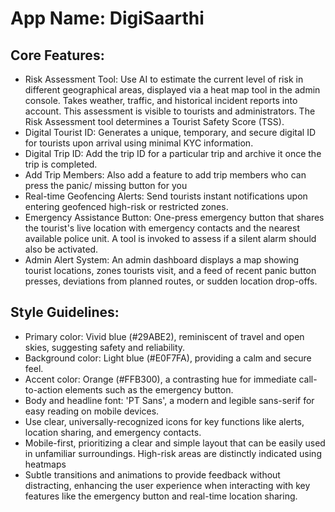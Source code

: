 # **App Name**: DigiSaarthi

## Core Features:

- Risk Assessment Tool: Use AI to estimate the current level of risk in different geographical areas, displayed via a heat map tool in the admin console. Takes weather, traffic, and historical incident reports into account. This assessment is visible to tourists and administrators. The Risk Assessment tool determines a Tourist Safety Score (TSS).
- Digital Tourist ID: Generates a unique, temporary, and secure digital ID for tourists upon arrival using minimal KYC information.
- Digital Trip ID: Add the trip ID for a particular trip and archive it once the trip is completed.
- Add Trip Members: Also add a feature to add trip members who can press the panic/ missing button for you
- Real-time Geofencing Alerts: Send tourists instant notifications upon entering geofenced high-risk or restricted zones.
- Emergency Assistance Button: One-press emergency button that shares the tourist's live location with emergency contacts and the nearest available police unit. A tool is invoked to assess if a silent alarm should also be activated.
- Admin Alert System: An admin dashboard displays a map showing tourist locations, zones tourists visit, and a feed of recent panic button presses, deviations from planned routes, or sudden location drop-offs.

## Style Guidelines:

- Primary color: Vivid blue (#29ABE2), reminiscent of travel and open skies, suggesting safety and reliability.
- Background color: Light blue (#E0F7FA), providing a calm and secure feel.
- Accent color: Orange (#FFB300), a contrasting hue for immediate call-to-action elements such as the emergency button.
- Body and headline font: 'PT Sans', a modern and legible sans-serif for easy reading on mobile devices.
- Use clear, universally-recognized icons for key functions like alerts, location sharing, and emergency contacts.
- Mobile-first, prioritizing a clear and simple layout that can be easily used in unfamiliar surroundings. High-risk areas are distinctly indicated using heatmaps
- Subtle transitions and animations to provide feedback without distracting, enhancing the user experience when interacting with key features like the emergency button and real-time location sharing.